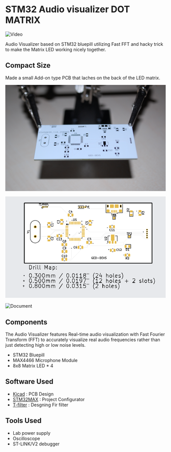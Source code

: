 # STM32 Audio visualizer DOT MATRIX

![Video](Preview/Video.gif)

Audio Visualizer based on STM32 bluepill utilizing Fast FFT and hacky trick to make the Matrix LED working nicely together. 


## Compact Size

Made a small Add-on type PCB that laches on the back of the  LED matrix.

![Image](Preview/pcb_image.JPG)

![Image](audioVisualizer_PCB/Preview/PCB.png)

![Document](audioVisualizer_PCB/Preview/test.png-1.png)


## Components 
The Audio Visualizer features Real-time audio visualization with Fast Fourier Transform (FFT) to accurately visualize real audio frequencies rather than just detecting high or low noise levels.

* STM32 Bluepill
* MAX4466 Microphone Module
* 8x8 Matrix LED * 4

## Software Used

* [Kicad](https://www.kicad.org/) : PCB Design 
* [STM32MAX](https://www.st.com/en/development-tools/stm32cubemx.html) : Project Configurator 
* [T-filter](http://t-filter.engineerjs.com/) : Desgning Fir filter

## Tools Used

* Lab power supply
* Oscilloscope 
* ST-LINK/V2 debugger

